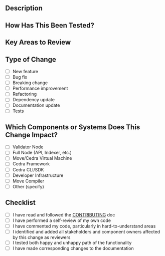 ## Description
<!-- Please include a summary of the change, including which issue it fixes or what feature it adds. Include relevant motivation, context and documentation as appropriate. List dependencies that are required for this change, if any. -->

## How Has This Been Tested?
<!--
- Please ensure that the functionality introduced by this change is well tested and verified to work as expected.
- Ensure tests cover both happy and unhappy paths.
- List and link relevant tests.
-->

## Key Areas to Review
<!--
- Identify any critical parts of the code that require special attention or understanding. Explain why these parts are crucial to the functionality or architecture of the project.
- Point out any areas where complex logic has been implemented. Provide a brief explanation of the logic and your approach to make it easier for reviewers to follow.
- Highlight any areas where you are particularly concerned or unsure about the code's impact on the change. This can include potential performance or security issues, or compatibility with existing features.
-->

## Type of Change
- [ ] New feature
- [ ] Bug fix
- [ ] Breaking change
- [ ] Performance improvement
- [ ] Refactoring
- [ ] Dependency update
- [ ] Documentation update
- [ ] Tests

## Which Components or Systems Does This Change Impact?
- [ ] Validator Node
- [ ] Full Node (API, Indexer, etc.)
- [ ] Move/Cedra Virtual Machine
- [ ] Cedra Framework
- [ ] Cedra CLI/SDK
- [ ] Developer Infrastructure
- [ ] Move Compiler
- [ ] Other (specify)

## Checklist
- [ ] I have read and followed the [CONTRIBUTING](https://github.com/cedra-labs/cedra-network/blob/main/CONTRIBUTING.md) doc
- [ ] I have performed a self-review of my own code
- [ ] I have commented my code, particularly in hard-to-understand areas
- [ ] I identified and added all stakeholders and component owners affected by this change as reviewers
- [ ] I tested both happy and unhappy path of the functionality
- [ ] I have made corresponding changes to the documentation

<!-- Thank you for your contribution! -->
